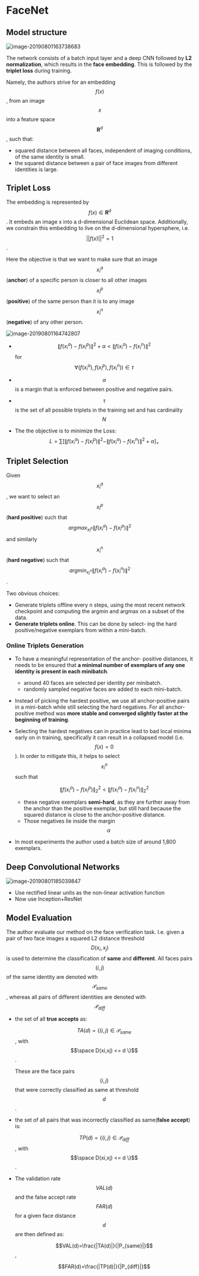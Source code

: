 # FaceNet

## Model structure

![image-20190801163738683](../../assets/image-20190801163738683.png)

The network consists of a batch input layer and a deep CNN followed by **L2 normalization**, which results in the **face embedding**. This is followed by the **triplet loss** during training.

Namely, the authors strive for an embedding $$f(x)$$, from an image $$x$$ into a feature space $$\mathbf{R}^d$$, such that:

- squared distance between all faces, independent of imaging conditions, of the same identity is small.
- the squared distance between a pair of face images from different identities is large.

## Triplet Loss

The embedding is represented by $$f (x) \in \mathbf{R}^d$$ . It embeds an image x into a d-dimensional Euclidean space. Additionally, we constrain this embedding to live on the d-dimensional hypersphere, i.e. $$||f(x)||^2 = 1$$.

Here the objective is that we want to make sure that an image $$x^a_i$$(**anchor**) of a specific person is closer to all other images $$x^p_i$$ (**positive**) of the same person than it is to any image $$x^n_i$$ (**negative**) of any other person.

![image-20190801164742807](../../assets/image-20190801164742807.png)

- $$\|f(x^a_i)-f(x^p_i)\|^2 +\alpha<\|f(x^a_i)-f(x^n_i)\|^2$$ for $$\forall (f(x^a_i),f(x^p_i),f(x^n_i))\in \tau $$
- $$\alpha$$ is a margin that is enforced between positive and negative pairs.

- $$\tau$$ is the set of all possible triplets in the training set and has cardinality $$N$$
- The the objective is to minimize the Loss: $$L = \sum [\|f(x^a_i)-f(x^p_i) \|^2-\|f(x^a_i)-f(x^n_i)\|^2+\alpha]_+$$

## Triplet Selection

Given $$x^a_i$$ , we want to select an $$x^p_i$$ (**hard positive**) such that $$argmax_{x^p_i} \|f (x^a_i )-f (x^p_i )\|^2$$ and similarly $$x^n_i$$ (**hard negative**) such that $$argmin_{x^n_i}\|f(x^a_i )-f (x^n_i )\|^2$$ .

Two obvious choices:

- Generate triplets offline every n steps, using the most recent network checkpoint and computing the argmin and argmax on a subset of the data.
- **Generate triplets online**. This can be done by select- ing the hard positive/negative exemplars from within a mini-batch.

### Online Triplets Generation

- To have a meaningful representation of the anchor- positive distances, it needs to be ensured that **a minimal number of exemplars of any one identity is present in each minibatch**.

  - around 40 faces are selected per identity per minibatch.
  - randomly sampled negative faces are added to each mini-batch.

- Instead of picking the hardest positive, we use all anchor-positive pairs in a mini-batch while still selecting the hard negatives. For all anchor-positive method was **more stable and converged slightly faster at the beginning of training**.

- Selecting the hardest negatives can in practice lead to bad local minima early on in training, specifically it can result in a collapsed model (i.e. $$f(x) = 0$$). In order to mitigate this, it helps to select $$x^n_i$$ such that

  $$\|f(x^a_i)-f(x^p_i)\|^2_2<\|f(x^a_i)-f(x^n_i)\|^2_2$$

  - these negative exemplars **semi-hard​**, as they are further away from the anchor than the positive exemplar, but still hard because the squared distance is close to the anchor-positive distance.
  - Those negatives lie inside the margin $$\alpha$$

- In most experiments the author used a batch size of around 1,800 exemplars.

## Deep Convolutional Networks

![image-20190801185039847](../../assets/image-20190801185039847.png)

- Use rectified linear units as the non-linear activation function
- Now use Inception+ResNet

## Model Evaluation

The author evaluate our method on the face verification task. I.e. given a pair of two face images a squared L2 distance threshold $$D(x_i,x_j)$$ is used to determine the classification of **same** and **different**. All faces pairs $$(i, j)$$ of the same identity are denoted with $$\mathcal{P}_{same}$$, whereas all pairs of different identities are denoted with $$\mathcal{P}_{diff}$$

- the set of all **true accepts** as:

  $$TA(d) = \{ (i,j) \in \mathcal{P}_{same}$$, with $$\space D(xi,xj) <= d \}$$.

  These are the face pairs $$(i, j)$$ that were correctly classified as same at threshold $$d$$.

- the set of all pairs that was incorrectly classified as same(**false accept**) is:

  $$TP(d) = \{ (i,j) \in \mathcal{P}_{diff}$$, with $$\space D(xi,xj) <= d \}$$.

- The validation rate $$VAL(d)$$ and the false accept rate $$FAR(d)$$ for a given face distance $$d$$ are then defined as:

  $$VAL(d)=\frac{|TA(d)|}{|P_{same}|}$$ ,

  $$FAR(d)=\frac{|TP(d)|}{|P_{diff}|}$$
